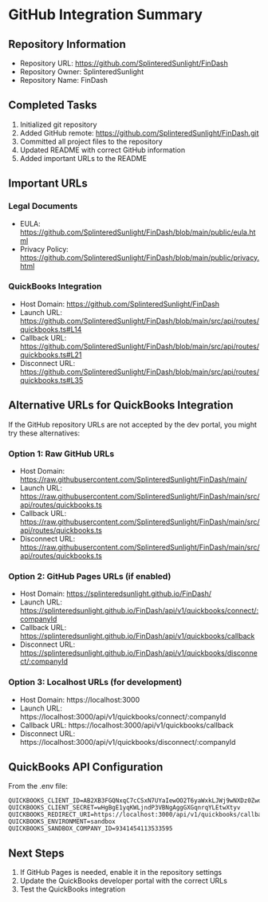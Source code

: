# GitHub Integration Summary

## Repository Information
- Repository URL: https://github.com/SplinteredSunlight/FinDash
- Repository Owner: SplinteredSunlight
- Repository Name: FinDash

## Completed Tasks
1. Initialized git repository
2. Added GitHub remote: https://github.com/SplinteredSunlight/FinDash.git
3. Committed all project files to the repository
4. Updated README with correct GitHub information
5. Added important URLs to the README

## Important URLs

### Legal Documents
- EULA: https://github.com/SplinteredSunlight/FinDash/blob/main/public/eula.html
- Privacy Policy: https://github.com/SplinteredSunlight/FinDash/blob/main/public/privacy.html

### QuickBooks Integration
- Host Domain: https://github.com/SplinteredSunlight/FinDash
- Launch URL: https://github.com/SplinteredSunlight/FinDash/blob/main/src/api/routes/quickbooks.ts#L14
- Callback URL: https://github.com/SplinteredSunlight/FinDash/blob/main/src/api/routes/quickbooks.ts#L21
- Disconnect URL: https://github.com/SplinteredSunlight/FinDash/blob/main/src/api/routes/quickbooks.ts#L35

## Alternative URLs for QuickBooks Integration
If the GitHub repository URLs are not accepted by the dev portal, you might try these alternatives:

### Option 1: Raw GitHub URLs
- Host Domain: https://raw.githubusercontent.com/SplinteredSunlight/FinDash/main/
- Launch URL: https://raw.githubusercontent.com/SplinteredSunlight/FinDash/main/src/api/routes/quickbooks.ts
- Callback URL: https://raw.githubusercontent.com/SplinteredSunlight/FinDash/main/src/api/routes/quickbooks.ts
- Disconnect URL: https://raw.githubusercontent.com/SplinteredSunlight/FinDash/main/src/api/routes/quickbooks.ts

### Option 2: GitHub Pages URLs (if enabled)
- Host Domain: https://splinteredsunlight.github.io/FinDash/
- Launch URL: https://splinteredsunlight.github.io/FinDash/api/v1/quickbooks/connect/:companyId
- Callback URL: https://splinteredsunlight.github.io/FinDash/api/v1/quickbooks/callback
- Disconnect URL: https://splinteredsunlight.github.io/FinDash/api/v1/quickbooks/disconnect/:companyId

### Option 3: Localhost URLs (for development)
- Host Domain: https://localhost:3000
- Launch URL: https://localhost:3000/api/v1/quickbooks/connect/:companyId
- Callback URL: https://localhost:3000/api/v1/quickbooks/callback
- Disconnect URL: https://localhost:3000/api/v1/quickbooks/disconnect/:companyId

## QuickBooks API Configuration
From the .env file:
```
QUICKBOOKS_CLIENT_ID=AB2XB3FGQNxqC7cCSxN7UYaIewOO2T6yaWxkLJWj9wNXDz0Zwd
QUICKBOOKS_CLIENT_SECRET=wHgBgE1yqKWLjndP3VBNgAggGXGqnrqYLEtwXtyv
QUICKBOOKS_REDIRECT_URI=https://localhost:3000/api/v1/quickbooks/callback
QUICKBOOKS_ENVIRONMENT=sandbox
QUICKBOOKS_SANDBOX_COMPANY_ID=9341454113533595
```

## Next Steps
1. If GitHub Pages is needed, enable it in the repository settings
2. Update the QuickBooks developer portal with the correct URLs
3. Test the QuickBooks integration
